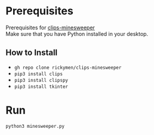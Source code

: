 # Prerequisites
Prerequisites for [clips-minesweeper](https://github.com/rickymen/clips-minesweeper)
<br>
Make sure that you have Python installed in your desktop.
## How to Install
* `gh repo clone rickymen/clips-minesweeper`
* `pip3 install clips`
* `pip3 install clipspy`
* `pip3 install tkinter`

# Run
`python3 minesweeper.py`